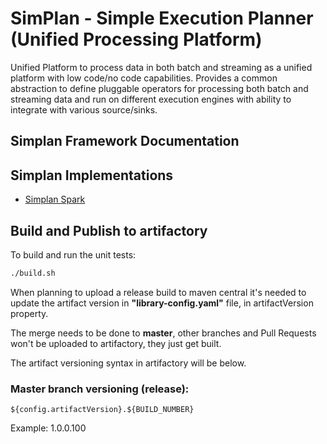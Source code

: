 # SimPlan - Simple Execution Planner (Unified Processing Platform)

Unified Platform to process data in both batch and streaming as a unified platform with low code/no code capabilities. Provides a common abstraction to define pluggable operators for processing both batch and streaming data and run on different execution engines with ability to integrate with various source/sinks.

## Simplan Framework Documentation

## Simplan Implementations
- [Simplan Spark](https://github.com/simplanio/simplan-spark/)

## Build and Publish to artifactory

To build and run the unit tests:

```bash
./build.sh
```

When planning to upload a release build to maven central it's needed to update the artifact version in **"library-config.yaml"** file, in artifactVersion property.

The merge needs to be done to **master**, other branches and Pull Requests won't be uploaded to artifactory, they just get built.

The artifact versioning syntax in artifactory will be below.

### Master branch versioning (release):
```
${config.artifactVersion}.${BUILD_NUMBER}
```

Example: 1.0.0.100